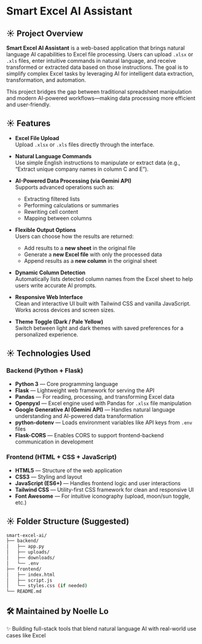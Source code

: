 # Smart Excel AI Assistant

## ☀️ Project Overview

**Smart Excel AI Assistant** is a web-based application that brings natural language AI capabilities to Excel file processing. Users can upload `.xlsx` or `.xls` files, enter intuitive commands in natural language, and receive transformed or extracted data based on those instructions. The goal is to simplify complex Excel tasks by leveraging AI for intelligent data extraction, transformation, and automation.

This project bridges the gap between traditional spreadsheet manipulation and modern AI-powered workflows—making data processing more efficient and user-friendly.


## ☀️ Features

- **Excel File Upload**  
  Upload `.xlsx` or `.xls` files directly through the interface.

- **Natural Language Commands**  
  Use simple English instructions to manipulate or extract data (e.g., “Extract unique company names in column C and E”).

- **AI-Powered Data Processing (via Gemini API)**  
  Supports advanced operations such as:
  - Extracting filtered lists
  - Performing calculations or summaries
  - Rewriting cell content
  - Mapping between columns

- **Flexible Output Options**  
  Users can choose how the results are returned:
  - Add results to a **new sheet** in the original file
  - Generate a **new Excel file** with only the processed data
  - Append results as a **new column** in the original sheet

- **Dynamic Column Detection**  
  Automatically lists detected column names from the Excel sheet to help users write accurate AI prompts.

- **Responsive Web Interface**  
  Clean and interactive UI built with Tailwind CSS and vanilla JavaScript. Works across devices and screen sizes.

- **Theme Toggle (Dark / Pale Yellow)**  
  Switch between light and dark themes with saved preferences for a personalized experience.


## ☀️ Technologies Used

### Backend (Python + Flask)

- **Python 3** — Core programming language
- **Flask** — Lightweight web framework for serving the API
- **Pandas** — For reading, processing, and transforming Excel data
- **Openpyxl** — Excel engine used with Pandas for `.xlsx` file manipulation
- **Google Generative AI (Gemini API)** — Handles natural language understanding and AI-powered data transformation
- **python-dotenv** — Loads environment variables like API keys from `.env` files
- **Flask-CORS** — Enables CORS to support frontend-backend communication in development

### Frontend (HTML + CSS + JavaScript)

- **HTML5** — Structure of the web application
- **CSS3** — Styling and layout
- **JavaScript (ES6+)** — Handles frontend logic and user interactions
- **Tailwind CSS** — Utility-first CSS framework for clean and responsive UI
- **Font Awesome** — For intuitive iconography (upload, moon/sun toggle, etc.)


## ☀️ Folder Structure (Suggested)

```bash
smart-excel-ai/
├── backend/
│   ├── app.py
│   ├── uploads/
│   ├── downloads/
│   └── .env
├── frontend/
│   ├── index.html
│   ├── script.js
│   └── styles.css (if needed)
└── README.md

```

## 🛠 Maintained by Noelle Lo

✨ Building full-stack tools that blend natural language AI with real-world use cases like Excel 
